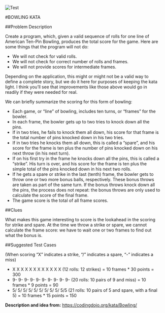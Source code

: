 ![Test](https://github.com/simplyRoba/kata_bowling/workflows/Test/badge.svg?branch=master)

#BOWLING KATA

##Problem Description

Create a program, which, given a valid sequence of rolls for one line of American Ten-Pin Bowling, 
produces the total score for the game. Here are some things that the program will not do:

* We will not check for valid rolls.
* We will not check for correct number of rolls and frames.
* We will not provide scores for intermediate frames.

Depending on the application, this might or might not be a valid way to define a complete story, 
but we do it here for purposes of keeping the kata light. I think you’ll see that improvements 
like those above would go in readily if they were needed for real.

We can briefly summarize the scoring for this form of bowling:

* Each game, or “line” of bowling, includes ten turns, or “frames” for the bowler.
* In each frame, the bowler gets up to two tries to knock down all the pins.
* If in two tries, he fails to knock them all down, his score for that frame is 
the total number of pins knocked down in his two tries.
* If in two tries he knocks them all down, this is called a “spare”, and his score 
for the frame is ten plus the number of pins knocked down on his next throw (in his next turn).
* If on his first try in the frame he knocks down all the pins, this is called a “strike”. 
His turn is over, and his score for the frame is ten plus the simple total of the pins 
knocked down in his next two rolls.
* If he gets a spare or strike in the last (tenth) frame, the bowler gets to throw one or 
two more bonus balls, respectively. These bonus throws are taken as part of the same turn. 
If the bonus throws knock down all the pins, the process does not repeat: the bonus throws 
are only used to calculate the score of the final frame.
* The game score is the total of all frame scores.

##Clues

What makes this game interesting to score is the lookahead in the scoring for strike and spare. 
At the time we throw a strike or spare, we cannot calculate the frame score: 
we have to wait one or two frames to find out what the bonus is.

##Suggested Test Cases

(When scoring “X” indicates a strike, “/” indicates a spare, “-” indicates a miss)

* X X X X X X X X X X X X (12 rolls: 12 strikes) = 10 frames * 30 points = 300
* 9- 9- 9- 9- 9- 9- 9- 9- 9- 9- (20 rolls: 10 pairs of 9 and miss) = 10 frames * 9 points = 90
* 5/ 5/ 5/ 5/ 5/ 5/ 5/ 5/ 5/ 5/5 (21 rolls: 10 pairs of 5 and spare, with a final 5) = 10 frames * 15 points = 150


**Description and idea from:** https://codingdojo.org/kata/Bowling/



